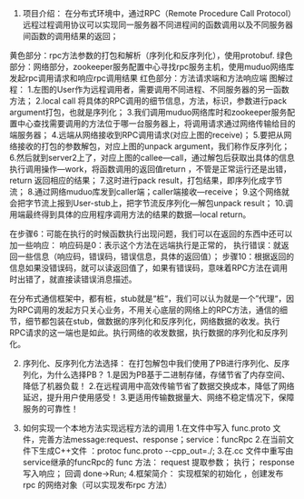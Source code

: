 1. 项目介绍：
在分布式环境中，通过RPC（Remote Procedure Call Protocol）远程过程调用协议可以实现同一服务器不同进程间的函数调用以及不同服务器间函数的调用结果的返回；

黄色部分：rpc方法参数的打包和解析（序列化和反序列化），使用protobuf.
绿色部分：网络部分，zookeeper服务配置中心寻找rpc服务主机，使用muduo网络库发起rpc调用请求和响应rpc调用结果
红色部分：方法请求端和方法响应端
图解过程：
1.左图的User作为远程调用者，需要调用不同进程、不同服务器的另一函数方法；
2.local call 将具体的RPC调用的细节信息，方法，标识，参数进行pack argument打包，也就是序列化；
3.我们调用muduo网络库时和zookeeper服务配置中心查找需要调用的方法位于哪一台服务器上，将调用请求通过网络传输给目的端服务器；
4.远端从网络接收到RPC调用请求(对应上图的receive)；
5.要把从网络接收的打包的参数解包，对应上图的unpack argument，我们称作反序列化；
6.然后就到server2上了，对应上图的callee—call，通过解包后获取出具体的信息执行调用操作—work，将函数调用的返回值return ，不管是正常运行还是出错，return 返回相应的结果；
7.这时进行pack result，打包结果，即序列化成字节流；
8.通过网络muduo库发到caller端；caller端接收—receive；
9.这个网络就会把字节流上报到User-stub上，把字节流反序列化—解包unpack result；
10.调用端最终得到具体的应用程序调用方法的结果的数据—local return。

在步骤6：可能在执行的时候函数执行出现问题，我们可以在返回的东西中还可以加一些响应：
响应码是0：表示这个方法在远端执行是正常的，
执行错误：就返回一些信息（响应码，错误码，错误信息，具体的返回值）；
步骤10：根据返回的信息如果没错误码，就可以读返回值了，如果有错误码，意味着RPC方法在调用时出错了，就直接读错误消息描述。

在分布式通信框架中，都有桩，stub就是“桩“，我们可以认为就是一个”代理“，因为RPC调用的发起方只关心业务，不用关心底层的网络上的RPC方法，通信的细节，细节都包装在stub，做数据的序列化和反序列化，网络数据的收发。执行RPC请求的这一端也是如此。执行网络的收发数据，执行数据的序列化和反序列化。


2. 序列化、反序列化方法选择：
在打包解包中我们使用了PB进行序列化、反序列化，为什么选择PB？
1.是因为PB基于二进制存储，存储节省了内存空间、降低了机器负载！
2.在远程调用中高效传输节省了数据交换成本，降低了网络延迟，提升用户使用感受！
3.更适用传输数据量大、网络不稳定情况下，保障服务的可靠性！

3. 如何实现一个本地方法实现远程方法的调用
1.在文件中写入 func.proto 文件，完善方法message:request、response；service：funcRpc
2.在当前文件下生成C++文件 ：protoc func.proto --cpp_out=./;
3.在.cc 文件中重写由 service继承的funcRpc的 func 方法：
request 提取参数；   执行；   response 写入响应；   回调 done->Run;
4.框架简介： 实现框架的初始化  ，创建发布rpc 的网络对象（可以实现发布rpc 方法）